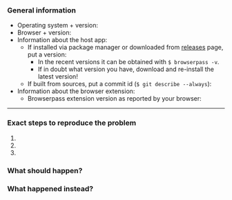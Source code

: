 ### General information
<!-- Please answer all the questions below before submitting the issue. -->

* Operating system + version:
* Browser + version:
* Information about the host app:
  * If installed via package manager or downloaded from [releases](https://github.com/dannyvankooten/browserpass/releases) page, put a version: 
    * In the recent versions it can be obtained with `$ browserpass -v`.
    * If in doubt what version you have, download and re-install the latest version!
  * If built from sources, put a commit id (`$ git describe --always`): 
* Information about the browser extension:
  * Browserpass extension version as reported by your browser:

---

### Exact steps to reproduce the problem
1.
2.
3.

### What should happen?

### What happened instead?
